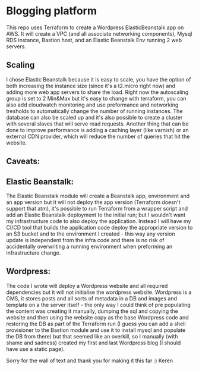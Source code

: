 Blogging platform
=================

This repo uses Terraform to create a Wordpress ElasticBeanstalk app on AWS.
It will create a VPC (and all associate networking components), Mysql RDS instance, Bastion host, and an Elastic Beanstalk Env running 2 web servers.

Scaling
--------
I chose Elastic Beanstalk because it is easy to scale, you have the option of both increasing the instance size (since it's a t2.micro right now) and adding more web app servers to share the load. 
 Right now the autoscaling group is set to 2 Min&Max but it's easy to change with terraform, you can also add cloudwatch monitoring and use preformance and networking tresholds to automatically change the number of running instances.
The database can also be scaled up and it's also possible to create a cluster with several slaves that will serve read requests.
Another thing that can be done to improve performance is adding a caching layer (like varnish) or an external CDN provider, which will reduce the number of queries that hit the website.

Caveats:
--------
  Elastic Beanstalk:
  -----------------

The Elastic Beanstalk module will create a Beanstalk app, environment and an app version but it will not deploy the app version (Terraform doesn't support that atm), it's possible to run Terraform from a wrapper script and add an Elastic Beanstalk deployment to the initial run; but I wouldn't want my infrastructure code to also deploy the application. Instead I will have my CI/CD tool that builds the application code deploy the appropriate version to an S3 bucket and to the environment I created - this way any version update is independent from the infra code and there is no risk of accidentally overwriting a running environment when preforming an infrastructure change.

  Wordpress:
  ---------

The code I wrote will deploy a Wordpress website and all required dependencies but it will not initialise the wordpress website.
Wordpress is a CMS, it stores posts and all sorts of metadata in a DB and images and template on a the server itself - the only way I could think of pre populating the content was creating it manually, dumping the sql and copying the website and then using the website copy as the base Wordpress code and restoring the DB as part of the Terraform run (I guess you can add a shell provisioner to the Bastion module and use it to install mysql and populate the DB from there) but that seemed like an overkill, so I manually (with shame and sadness) created my first and last Wordpress blog (I should have use a static page).

Sorry for the wall of text and thank you for making it this far :)
Keren
